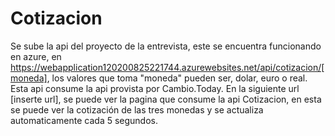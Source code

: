 # Cotizacion
Se sube la api del proyecto de la entrevista, este se encuentra funcionando en azure, en https://webapplication120200825221744.azurewebsites.net/api/cotizacion/[moneda],
los valores que toma "moneda" pueden ser, dolar, euro o real.
Esta api consume la api provista por Cambio.Today.
En la siguiente url [inserte url], se puede ver la pagina que consume la api Cotizacion, en esta se puede ver la cotización de las tres monedas y se actualiza automaticamente cada 5 segundos.
